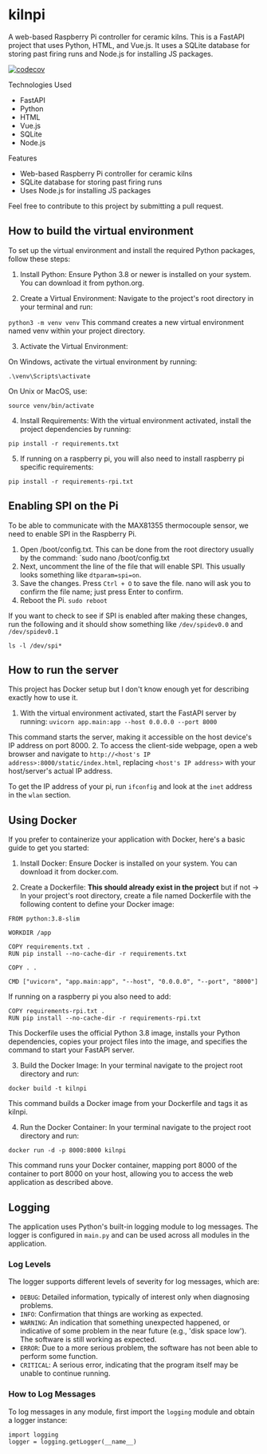 # kilnpi
A web-based Raspberry Pi controller for ceramic kilns. This is a FastAPI project that uses Python, HTML, and Vue.js. It uses a SQLite database for storing past firing runs and Node.js for installing JS packages.

[![codecov](https://codecov.io/gh/daharoni/kilnpi/graph/badge.svg?token=Y5YQZ08Y36)](https://codecov.io/gh/daharoni/kilnpi)


Technologies Used
* FastAPI
* Python
* HTML
* Vue.js
* SQLite
* Node.js

Features
* Web-based Raspberry Pi controller for ceramic kilns
* SQLite database for storing past firing runs
* Uses Node.js for installing JS packages

Feel free to contribute to this project by submitting a pull request.

## How to build the virtual environment
To set up the virtual environment and install the required Python packages, follow these steps:
1. Install Python: Ensure Python 3.8 or newer is installed on your system. You can download it from python.org.

2. Create a Virtual Environment: Navigate to the project's root directory in your terminal and run:

`python3 -m venv venv`
This command creates a new virtual environment named venv within your project directory.

3. Activate the Virtual Environment:

On Windows, activate the virtual environment by running:

`.\venv\Scripts\activate`

On Unix or MacOS, use:

`source venv/bin/activate`

4. Install Requirements: With the virtual environment activated, install the project dependencies by running:

`pip install -r requirements.txt`

5. If running on a raspberry pi, you will also need to install raspberry pi specific requirements:

`pip install -r requirements-rpi.txt`

## Enabling SPI on the Pi
To be able to communicate with the MAX81355 thermocouple sensor, we need to enable SPI in the Raspberry Pi.
1. Open /boot/config.txt. This can be done from the root directory usually by the command:
`sudo nano /boot/config.txt
2. Next, uncomment the line of the file that will enable SPI. This usually looks something like `dtparam=spi=on`.
3. Save the changes. Press `Ctrl + O` to save the file. nano will ask you to confirm the file name; just press Enter to confirm.
4. Reboot the Pi. `sudo reboot`

If you want to check to see if SPI is enabled after making these changes, run the following and it should show something like `/dev/spidev0.0` and `/dev/spidev0.1`

`ls -l /dev/spi*`

## How to run the server
This project has Docker setup but I don't know enough yet for describing exactly how to use it.

1. With the virtual environment activated, start the FastAPI server by running:
`uvicorn app.main:app --host 0.0.0.0 --port 8000`

This command starts the server, making it accessible on the host device's IP address on port 8000.
2. To access the client-side webpage, open a web browser and navigate to `http://<host's IP address>:8000/static/index.html`, replacing `<host's IP address>` with your host/server's actual IP address.

To get the IP address of your pi, run `ifconfig` and look at the `inet` address in the `wlan` section.

## Using Docker
If you prefer to containerize your application with Docker, here's a basic guide to get you started:

1. Install Docker: Ensure Docker is installed on your system. You can download it from docker.com.

2. Create a Dockerfile: **This should already exist in the project** but if not -> In your project's root directory, create a file named Dockerfile with the following content to define your Docker image:
```
FROM python:3.8-slim

WORKDIR /app

COPY requirements.txt .
RUN pip install --no-cache-dir -r requirements.txt

COPY . .

CMD ["uvicorn", "app.main:app", "--host", "0.0.0.0", "--port", "8000"]
```

If running on a raspberry pi you also need to add:

```
COPY requirements-rpi.txt .
RUN pip install --no-cache-dir -r requirements-rpi.txt
```
This Dockerfile uses the official Python 3.8 image, installs your Python dependencies, copies your project files into the image, and specifies the command to start your FastAPI server.

3. Build the Docker Image: In your terminal navigate to the project root directory and run:

`docker build -t kilnpi`

This command builds a Docker image from your Dockerfile and tags it as kilnpi.

4. Run the Docker Container: In your terminal navigate to the project root directory and run:

`docker run -d -p 8000:8000 kilnpi`

This command runs your Docker container, mapping port 8000 of the container to port 8000 on your host, allowing you to access the web application as described above.

## Logging

The application uses Python's built-in logging module to log messages. The logger is configured in `main.py` and can be used across all modules in the application. 

### Log Levels

The logger supports different levels of severity for log messages, which are:

- `DEBUG`: Detailed information, typically of interest only when diagnosing problems.
- `INFO`: Confirmation that things are working as expected.
- `WARNING`: An indication that something unexpected happened, or indicative of some problem in the near future (e.g., 'disk space low'). The software is still working as expected.
- `ERROR`: Due to a more serious problem, the software has not been able to perform some function.
- `CRITICAL`: A serious error, indicating that the program itself may be unable to continue running.

### How to Log Messages

To log messages in any module, first import the `logging` module and obtain a logger instance:

```
import logging
logger = logging.getLogger(__name__)
```
